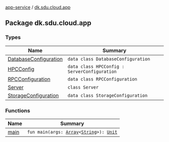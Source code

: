 [app-service](../index.md) / [dk.sdu.cloud.app](./index.md)

## Package dk.sdu.cloud.app

### Types

| Name | Summary |
|---|---|
| [DatabaseConfiguration](-database-configuration/index.md) | `data class DatabaseConfiguration` |
| [HPCConfig](-h-p-c-config/index.md) | `data class HPCConfig : ServerConfiguration` |
| [RPCConfiguration](-r-p-c-configuration/index.md) | `data class RPCConfiguration` |
| [Server](-server/index.md) | `class Server` |
| [StorageConfiguration](-storage-configuration/index.md) | `data class StorageConfiguration` |

### Functions

| Name | Summary |
|---|---|
| [main](main.md) | `fun main(args: `[`Array`](https://kotlinlang.org/api/latest/jvm/stdlib/kotlin/-array/index.html)`<`[`String`](https://kotlinlang.org/api/latest/jvm/stdlib/kotlin/-string/index.html)`>): `[`Unit`](https://kotlinlang.org/api/latest/jvm/stdlib/kotlin/-unit/index.html) |
